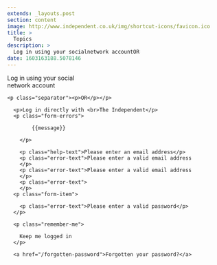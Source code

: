 ```yaml
--- 
extends: _layouts.post 
section: content 
image: http://www.independent.co.uk/img/shortcut-icons/favicon.ico 
title: > 
  Topics 
description: > 
  Log in using your socialnetwork accountOR 
date: 1603163188.5078146 
--- 
```

<div><p>Log in using your social <br>network account</p>
    <p id="gigya-social-login-sidebar"></p>
    
      
      
      
      
      
      
       
      
      
      
      
      
      
    

    <p class="separator"><p>OR</p></p>
    
      <p>Log in directly with <br>The Independent</p>
      <p class="form-errors">
          
            {{message}}
          
        </p>
        
        <p class="help-text">Please enter an email address</p>
        <p class="error-text">Please enter a valid email address
        </p>
        <p class="error-text">Please enter a valid email address
        </p>
        <p class="error-text">
        </p>
      <p class="form-item">
        
        <p class="error-text">Please enter a valid password</p>
      </p>
      
      <p class="remember-me">
        
        Keep me logged in
      </p>
       
      <a href="/forgotten-password">Forgotten your password?</a>
      
  </div>